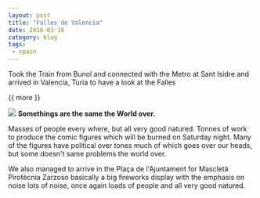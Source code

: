 ```yaml
---
layout: post
title: "Falles de Valencia"
date: 2016-03-16
category: blog
tags:
 - spain 
---
```


<!--start excerpt-->

Took the Train from Bunol and connected with the Metro at Sant Isidre and arrived in Valencia, Turia to have a look at the Falles

{{ more }}

![](/images/2016/2016-03-16-falles-de-valencia.jpg)
**Somethings are the same the World over.**

Masses of people every where, but all very good natured. Tonnes of work to produce the comic figures which will be burned on Saturday night. Many of the figures have political over tones much of which goes over our heads, but some doesn't same problems the world over.

We also managed to arrive in the Plaça de l'Ajuntament for Mascletà Pirotècnia Zarzoso basically a big fireworks display with the emphasis on noise lots of noise, once again loads of people and all very good natured.

